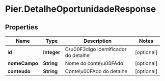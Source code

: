 # Pier.DetalheOportunidadeResponse

## Properties
Name | Type | Description | Notes
------------ | ------------- | ------------- | -------------
**id** | **Integer** | C\u00F3digo identificador do detalhe | [optional] 
**nomeCampo** | **String** | Nome do conte\u00FAdo | [optional] 
**conteudo** | **String** | Conte\u00FAdo do detalhe | [optional] 


